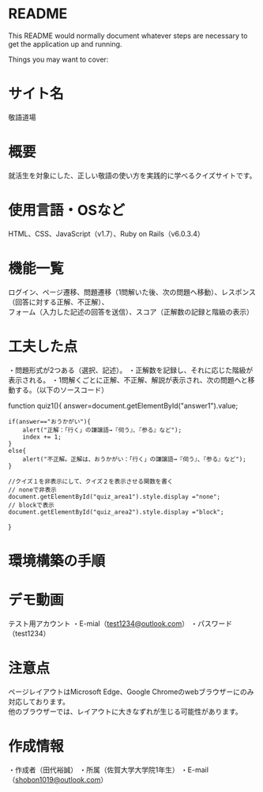 # README

This README would normally document whatever steps are necessary to get the
application up and running.

Things you may want to cover:

# サイト名

敬語道場

# 概要

就活生を対象にした、正しい敬語の使い方を実践的に学べるクイズサイトです。

# 使用言語・OSなど

HTML、CSS、JavaScript（v1.7）、Ruby on Rails（v6.0.3.4）

# 機能一覧

ログイン、ページ遷移、問題遷移（1問解いた後、次の問題へ移動）、レスポンス（回答に対する正解、不正解）、  
フォーム（入力した記述の回答を送信）、スコア（正解数の記録と階級の表示）

# 工夫した点

・問題形式が2つある（選択、記述）。
・正解数を記録し、それに応じた階級が表示される。
・1問解くごとに正解、不正解、解説が表示され、次の問題へと移動する。（以下のソースコード）

function quiz1(){
    answer=document.getElementById("answer1").value;

    if(answer=="おうかがい"){
        alert("正解：「行く」の謙譲語→『伺う』、『参る』など");
        index += 1;
    }
    else{
        alert("不正解。正解は、おうかがい：「行く」の謙譲語→『伺う』、『参る』など");
    }   

    //クイズ１を非表示にして、クイズ２を表示させる関数を書く
    // noneで非表示
    document.getElementById("quiz_area1").style.display ="none";
    // blockで表示
    document.getElementById("quiz_area2").style.display ="block";
}

# 環境構築の手順

# デモ動画

テスト用アカウント
・E-mial（test1234@outlook.com）
・パスワード（test1234）

# 注意点

ページレイアウトはMicrosoft Edge、Google Chromeのwebブラウザーにのみ対応しております。  
他のブラウザーでは、レイアウトに大きなずれが生じる可能性があります。

# 作成情報

・作成者（田代裕誠）
・所属（佐賀大学大学院1年生）
・E-mail（shobon1019@outlook.com）

